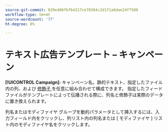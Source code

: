 ```yaml
---
source-git-commit: 029e406fbfb4217ce78364c2d1f1a6dae24ff588
workflow-type: tm+mt
source-wordcount: '77'
ht-degree: 0%

---
```

# テキスト広告テンプレート – キャンペーン

**[!UICONTROL Campaign]:** キャンペーン名。静的テキスト、指定したファイル内の列、および [ 修飾子 ](/help/search-social-commerce/campaign-management/inventory-feeds/modifiers-manage.md) を任意に組み合わせて構成できます。 指定したフィードファイルがテンプレートによって伝播される際に、列名と修飾子は実際のデータに置き換えられます。

列名またはモディファイヤ グループを動的パラメータとして挿入するには、入力フィールド内をクリックし、列リスト内の列名または [ モディファイヤ ] リスト内のモディファイヤ名をクリックします。
